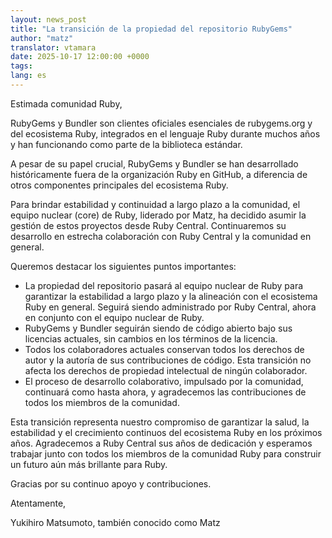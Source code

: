 ```yaml
---
layout: news_post
title: "La transición de la propiedad del repositorio RubyGems"
author: "matz"
translator: vtamara
date: 2025-10-17 12:00:00 +0000
tags:
lang: es
---
```


Estimada comunidad Ruby,

RubyGems y Bundler son clientes oficiales esenciales de rubygems.org 
y del ecosistema Ruby, integrados en el lenguaje Ruby durante muchos años 
y han funcionando como parte de la biblioteca estándar.

A pesar de su papel crucial, RubyGems y Bundler se han desarrollado 
históricamente fuera de la organización Ruby en GitHub, a diferencia de 
otros componentes principales del ecosistema Ruby.

Para brindar estabilidad y continuidad a largo plazo a la comunidad, 
el equipo nuclear (core) de Ruby, liderado por Matz, ha decidido asumir 
la gestión de estos proyectos desde Ruby Central. Continuaremos su 
desarrollo en estrecha colaboración con Ruby Central y la comunidad en 
general.

Queremos destacar los siguientes puntos importantes:

* La propiedad del repositorio pasará al equipo nuclear de Ruby para 
  garantizar la estabilidad a largo plazo y la alineación con el ecosistema 
  Ruby en general. Seguirá siendo administrado por Ruby Central, ahora en 
  conjunto con el equipo nuclear de Ruby.
* RubyGems y Bundler seguirán siendo de código abierto bajo sus licencias 
  actuales, sin cambios en los términos de la licencia.
* Todos los colaboradores actuales conservan todos los derechos de autor y 
  la autoría de sus contribuciones de código. Esta transición no afecta los 
  derechos de propiedad intelectual de ningún colaborador.
* El proceso de desarrollo colaborativo, impulsado por la comunidad, 
  continuará como hasta ahora, y agradecemos las contribuciones de todos 
  los miembros de la comunidad.

Esta transición representa nuestro compromiso de garantizar la salud, la 
estabilidad y el crecimiento continuos del ecosistema Ruby en los próximos 
años. Agradecemos a Ruby Central sus años de dedicación y esperamos trabajar 
junto con todos los miembros de la comunidad Ruby para construir un 
futuro aún más brillante para Ruby.

Gracias por su continuo apoyo y contribuciones.

Atentamente,

Yukihiro Matsumoto, también conocido como Matz

